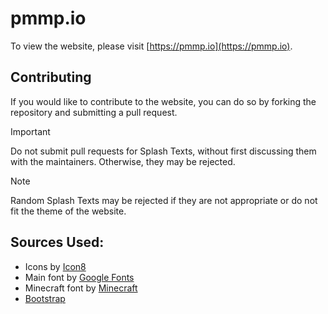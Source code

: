 # pmmp.io
To view the website, please visit [https://pmmp.io](https://pmmp.io).

## Contributing
If you would like to contribute to the website, you can do so by forking the repository and submitting a pull request.

> [!IMPORTANT]
> Do not submit pull requests for Splash Texts, without first discussing them with the maintainers. Otherwise, they may be rejected.

> [!NOTE]
> Random Splash Texts may be rejected if they are not appropriate or do not fit the theme of the website.

## Sources Used:
- Icons by [Icon8](https://icons8.com)
- Main font by [Google Fonts](https://fonts.google.com)
- Minecraft font by [Minecraft](https://minecraft.net)
- [Bootstrap](https://getbootstrap.com)

